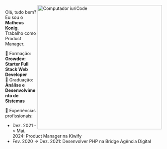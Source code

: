 <img src="https://raw.githubusercontent.com/MicaelliMedeiros/micaellimedeiros/master/image/computer-illustration.png" min-width="400px" max-width="400px" width="400px" align="right" alt="Computador iuriCode">

<p align="left"> 
  Olá, tudo bem? Eu sou o <strong>Matheus Konig</strong>.<br>
  Trabalho como Product Manager. 
</p>

<p align="left">
  💼 Formação: <strong> Growdev: Starter Full Stack Web Developer </strong> <br>
  💼 Graduação: <strong> Análise e Desenvolvimento de Sistemas </strong>
</p>

<p align="left">
  🥝 Experiências profissionais: <br>
  <ul>
  <li> Dez. 2021 -> Mai. 2024: Product Manager na Kiwify </li>
  <li> Fev. 2020 -> Dez. 2021: Desenvolver PHP na Bridge Agência Digital </li>
  </ul>
</p>
